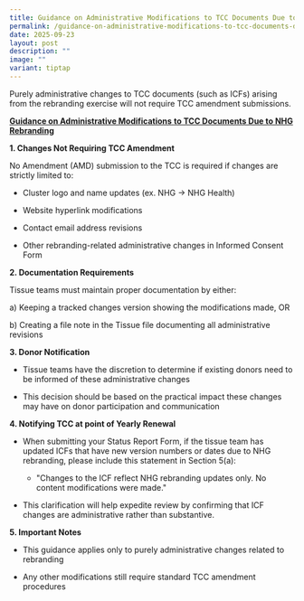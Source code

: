 ```yaml
---
title: Guidance on Administrative Modifications to TCC Documents Due to NHG Rebranding
permalink: /guidance-on-administrative-modifications-to-tcc-documents-due-to-nhg-rebranding/
date: 2025-09-23
layout: post
description: ""
image: ""
variant: tiptap
---
```

<p>Purely administrative changes to TCC documents (such as ICFs) arising
from the rebranding exercise will not require TCC amendment submissions.</p>
<p><strong><u>Guidance on Administrative Modifications</u></strong><u> </u><strong><u>to TCC Documents Due to NHG Rebranding</u></strong>
</p>
<p><strong>1. Changes Not Requiring TCC Amendment</strong>
</p>
<p>No Amendment (AMD) submission to the TCC is required if changes are strictly
limited to:</p>
<ul data-tight="true" class="tight">
<li>
<p>Cluster logo and name updates (ex. NHG -&gt; NHG Health)</p>
</li>
<li>
<p>Website hyperlink modifications</p>
</li>
<li>
<p>Contact email address revisions</p>
</li>
<li>
<p>Other rebranding-related administrative changes in Informed Consent Form</p>
</li>
</ul>
<p><strong>2. Documentation Requirements</strong>
</p>
<p>Tissue teams must maintain proper documentation by either:</p>
<p>a) Keeping a tracked changes version showing the modifications made, OR</p>
<p>b) Creating a file note in the Tissue file documenting all administrative
revisions</p>
<p><strong>3. Donor Notification</strong>
</p>
<ul data-tight="true" class="tight">
<li>
<p>Tissue teams have the discretion to determine if existing donors need
to be informed of these administrative changes</p>
</li>
<li>
<p>This decision should be based on the practical impact these changes may
have on donor participation and communication</p>
</li>
</ul>
<p><strong>4. Notifying TCC at point of Yearly Renewal</strong>
</p>
<ul data-tight="true" class="tight">
<li>
<p>When submitting your Status Report Form, if the tissue team has updated
ICFs that have new version numbers or dates due to NHG rebranding, please
include this statement in Section 5(a):</p>
<ul data-tight="true" class="tight">
<li>
<p>"Changes to the ICF reflect NHG rebranding updates only. No content modifications
were made."</p>
</li>
</ul>
</li>
<li>
<p>This clarification will help expedite review by confirming that ICF changes
are administrative rather than substantive.</p>
</li>
</ul>
<p><strong>5. Important Notes</strong>
</p>
<ul data-tight="true" class="tight">
<li>
<p>This guidance applies only to purely administrative changes related to
rebranding</p>
</li>
<li>
<p>Any other modifications still require standard TCC amendment procedures</p>
</li>
</ul>
<p></p>